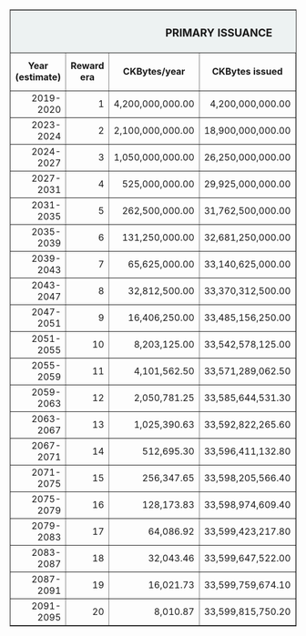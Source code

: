  <table border="1" align="center"> 
    <tr bgcolor="edf2f2">
        <td colspan="6"; width="34%" align="center"><b><H3>PRIMARY ISSUANCE</H3></b></td>
      </tr>
    <tr align="center">
        <td><b>Year (estimate)</b></td>
        <td><b>Reward era</b></td>
        <td><b>CKBytes/year</b></td>
        <td><b>CKBytes issued</b></td>
        <td><b>CKBytes issued cumulative</b></td>
        <td><b>Percentage issued (%)</b></td>
    </tr>
    <tr align="right">
        <td>2019-2020</td>
        <td>1</td>
        <td>4,200,000,000.00</td>
        <td>4,200,000,000.00</td>
        <td>12.5</td>
    </tr>
    <tr align="right">
        <td>2023-2024</td>
        <td>2</td>
        <td>2,100,000,000.00</td>
        <td>18,900,000,000.00</td>
        <td>56.25</td>
    </tr>
    <tr align="right">
        <td>2024-2027</td>
        <td>3</td>
        <td>1,050,000,000.00</td>
        <td>26,250,000,000.00</td>
        <td>78.125</td>
    </tr>
    <tr align="right">
        <td>2027-2031</td>
        <td>4</td>
        <td>525,000,000.00</td>
        <td>29,925,000,000.00</td>
        <td>89.0625</td>
    </tr>
    <tr align="right">
        <td>2031-2035</td>
        <td>5</td>
        <td>262,500,000.00</td>
        <td>31,762,500,000.00</td>
        <td>94.53125</td>
    </tr>
    <tr align="right">
        <td>2035-2039</td>
        <td>6</td>
        <td>131,250,000.00</td>
        <td>32,681,250,000.00</td>
        <td>97.265625</td>
    </tr>
    <tr align="right">
        <td>2039-2043</td>
        <td>7</td>
        <td>65,625,000.00</td>
        <td>33,140,625,000.00</td>
        <td>98.6328125</td>
    </tr>
    <tr align="right">
        <td>2043-2047</td>
        <td>8</td>
        <td>32,812,500.00</td>
        <td>33,370,312,500.00</td>
        <td>99.31640625</td>
    </tr>
    <tr align="right">
        <td>2047-2051</td>
        <td>9</td>
        <td>16,406,250.00</td>
        <td>33,485,156,250.00</td>
        <td>99.65820313</td>
    </tr>
    <tr align="right">
        <td>2051-2055</td>
        <td>10</td>
        <td>8,203,125.00</td>
        <td>33,542,578,125.00</td>
        <td>99.82910156</td>
    </tr>
    <tr align="right">
        <td>2055-2059</td>
        <td>11</td>
        <td>4,101,562.50</td>
        <td>33,571,289,062.50</td>
        <td>99.91455078</td>
    </tr>
    <tr align="right">
        <td>2059-2063</td>
        <td>12</td>
        <td>2,050,781.25</td>
        <td>33,585,644,531.30</td>
        <td>99.95727539</td>
    </tr>
    <tr align="right">
        <td>2063-2067</td>
        <td>13</td>
        <td>1,025,390.63</td>
        <td>33,592,822,265.60</td>
        <td>99.9786377</td>
    </tr>
    <tr align="right">
        <td>2067-2071</td>
        <td>14</td>
        <td>512,695.30</td>
        <td>33,596,411,132.80</td>
        <td>99.98931885</td>
    </tr>
    <tr align="right">
        <td>2071-2075</td>
        <td>15</td>
        <td>256,347.65</td>
        <td>33,598,205,566.40</td>
        <td>99.99465942</td>
    </tr>
    <tr align="right">
        <td>2075-2079</td>
        <td>16</td>
        <td>128,173.83</td>
        <td>33,598,974,609.40</td>
        <td>99.99694824</td>
    </tr>
    <tr align="right">
        <td>2079-2083</td>
        <td>17</td>
        <td>64,086.92</td>
        <td>33,599,423,217.80</td>
        <td>99.99828339</td>
    </tr>
    <tr align="right">
        <td>2083-2087</td>
        <td>18</td>
        <td>32,043.46</td>
        <td>33,599,647,522.00</td>
        <td>99.99895096</td>
    </tr>
    <tr align="right">
        <td>2087-2091</td>
        <td>19</td>
        <td>16,021.73</td>
        <td>33,599,759,674.10</td>
        <td>99.99928474</td>
    </tr>
    <tr align="right">
        <td>2091-2095</td>
        <td>20</td>
        <td>8,010.87</td>
        <td>33,599,815,750.20</td>
        <td>99.99945164</td>
    </tr>
    </tr>
</table>
